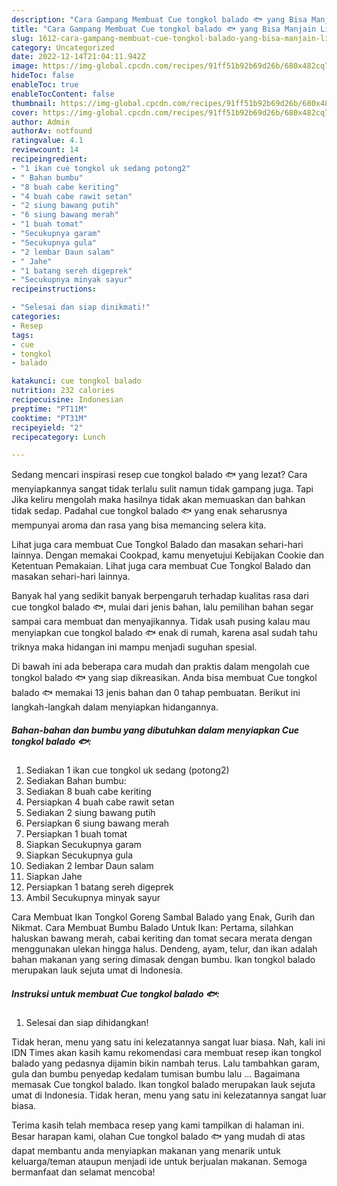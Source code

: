 ```yaml
---
description: "Cara Gampang Membuat Cue tongkol balado 🐟 yang Bisa Manjain Lidah, Buat Buka Puasa Bisa Manjain Lidah"
title: "Cara Gampang Membuat Cue tongkol balado 🐟 yang Bisa Manjain Lidah, Buat Buka Puasa Bisa Manjain Lidah"
slug: 1612-cara-gampang-membuat-cue-tongkol-balado-yang-bisa-manjain-lidah-buat-buka-puasa-bisa-manjain-lidah
category: Uncategorized
date: 2022-12-14T21:04:11.942Z
image: https://img-global.cpcdn.com/recipes/91ff51b92b69d26b/680x482cq70/cue-tongkol-balado-foto-resep-utama.jpg
hideToc: false
enableToc: true
enableTocContent: false
thumbnail: https://img-global.cpcdn.com/recipes/91ff51b92b69d26b/680x482cq70/cue-tongkol-balado-foto-resep-utama.jpg
cover: https://img-global.cpcdn.com/recipes/91ff51b92b69d26b/680x482cq70/cue-tongkol-balado-foto-resep-utama.jpg
author: Admin
authorAv: notfound
ratingvalue: 4.1
reviewcount: 14
recipeingredient:
- "1 ikan cue tongkol uk sedang potong2"
- " Bahan bumbu"
- "8 buah cabe keriting"
- "4 buah cabe rawit setan"
- "2 siung bawang putih"
- "6 siung bawang merah"
- "1 buah tomat"
- "Secukupnya garam"
- "Secukupnya gula"
- "2 lembar Daun salam"
- " Jahe"
- "1 batang sereh digeprek"
- "Secukupnya minyak sayur"
recipeinstructions:

- "Selesai dan siap dinikmati!"
categories:
- Resep
tags:
- cue
- tongkol
- balado

katakunci: cue tongkol balado 
nutrition: 232 calories
recipecuisine: Indonesian
preptime: "PT11M"
cooktime: "PT31M"
recipeyield: "2"
recipecategory: Lunch

---
```



Sedang mencari inspirasi resep cue tongkol balado 🐟 yang lezat? Cara menyiapkannya sangat tidak terlalu sulit namun tidak gampang juga. Tapi Jika keliru mengolah maka hasilnya tidak akan memuaskan dan bahkan tidak sedap. Padahal cue tongkol balado 🐟 yang enak seharusnya mempunyai aroma dan rasa yang bisa memancing selera kita.


Lihat juga cara membuat Cue Tongkol Balado dan masakan sehari-hari lainnya. Dengan memakai Cookpad, kamu menyetujui Kebijakan Cookie dan Ketentuan Pemakaian. Lihat juga cara membuat Cue Tongkol Balado dan masakan sehari-hari lainnya.

Banyak hal yang sedikit banyak berpengaruh terhadap kualitas rasa dari cue tongkol balado 🐟, mulai dari jenis bahan, lalu pemilihan bahan segar sampai cara membuat dan menyajikannya. Tidak usah pusing kalau mau menyiapkan cue tongkol balado 🐟 enak di rumah, karena asal sudah tahu triknya maka hidangan ini mampu menjadi suguhan spesial.


Di bawah ini ada beberapa cara mudah dan praktis dalam mengolah cue tongkol balado 🐟 yang siap dikreasikan. Anda bisa membuat Cue tongkol balado 🐟 memakai 13 jenis bahan dan 0 tahap pembuatan. Berikut ini langkah-langkah dalam menyiapkan hidangannya.

<!--inarticleads1-->

##### Bahan-bahan dan bumbu yang dibutuhkan dalam menyiapkan Cue tongkol balado 🐟:

1. Sediakan 1 ikan cue tongkol uk sedang (potong2)
1. Sediakan  Bahan bumbu:
1. Sediakan 8 buah cabe keriting
1. Persiapkan 4 buah cabe rawit setan
1. Sediakan 2 siung bawang putih
1. Persiapkan 6 siung bawang merah
1. Persiapkan 1 buah tomat
1. Siapkan Secukupnya garam
1. Siapkan Secukupnya gula
1. Sediakan 2 lembar Daun salam
1. Siapkan  Jahe
1. Persiapkan 1 batang sereh digeprek
1. Ambil Secukupnya minyak sayur


Cara Membuat Ikan Tongkol Goreng Sambal Balado yang Enak, Gurih dan Nikmat. Cara Membuat Bumbu Balado Untuk Ikan: Pertama, silahkan haluskan bawang merah, cabai keriting dan tomat secara merata dengan menggunakan ulekan hingga halus. Dendeng, ayam, telur, dan ikan adalah bahan makanan yang sering dimasak dengan bumbu. Ikan tongkol balado merupakan lauk sejuta umat di Indonesia. 

<!--inarticleads2-->

##### Instruksi untuk membuat Cue tongkol balado 🐟:


1. Selesai dan siap dihidangkan!

Tidak heran, menu yang satu ini kelezatannya sangat luar biasa. Nah, kali ini IDN Times akan kasih kamu rekomendasi cara membuat resep ikan tongkol balado yang pedasnya dijamin bikin nambah terus. Lalu tambahkan garam, gula dan bumbu penyedap kedalam tumisan bumbu lalu … Bagaimana memasak Cue tongkol balado. Ikan tongkol balado merupakan lauk sejuta umat di Indonesia. Tidak heran, menu yang satu ini kelezatannya sangat luar biasa. 

Terima kasih telah membaca resep yang kami tampilkan di halaman ini. Besar harapan kami, olahan Cue tongkol balado 🐟 yang mudah di atas dapat membantu anda menyiapkan makanan yang menarik untuk keluarga/teman ataupun menjadi ide untuk berjualan makanan. Semoga bermanfaat dan selamat mencoba!
